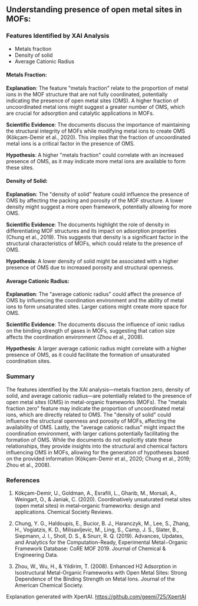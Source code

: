 ## Understanding presence of open metal sites in MOFs:
### Features Identified by XAI Analysis
- Metals fraction
- Density of solid
- Average Cationic Radius

#### Metals Fraction:
**Explanation**: The feature "metals fraction" relate to the proportion of metal ions in the MOF structure that are not fully coordinated, potentially indicating the presence of open metal sites (OMS). A higher fraction of uncoordinated metal ions might suggest a greater number of OMS, which are crucial for adsorption and catalytic applications in MOFs.

**Scientific Evidence**: The documents discuss the importance of maintaining the structural integrity of MOFs while modifying metal ions to create OMS (Kökçam-Demir et al., 2020). This implies that the fraction of uncoordinated metal ions is a critical factor in the presence of OMS.

**Hypothesis**: A higher "metals fraction" could correlate with an increased presence of OMS, as it may indicate more metal ions are available to form these sites.

#### Density of Solid:
**Explanation**: The "density of solid" feature could influence the presence of OMS by affecting the packing and porosity of the MOF structure. A lower density might suggest a more open framework, potentially allowing for more OMS.

**Scientific Evidence**: The documents highlight the role of density in differentiating MOF structures and its impact on adsorption properties (Chung et al., 2019). This suggests that density is a significant factor in the structural characteristics of MOFs, which could relate to the presence of OMS.

**Hypothesis**: A lower density of solid might be associated with a higher presence of OMS due to increased porosity and structural openness.

#### Average Cationic Radius:
**Explanation**: The "average cationic radius" could affect the presence of OMS by influencing the coordination environment and the ability of metal ions to form unsaturated sites. Larger cations might create more space for OMS.

**Scientific Evidence**: The documents discuss the influence of ionic radius on the binding strength of gases in MOFs, suggesting that cation size affects the coordination environment (Zhou et al., 2008).

**Hypothesis**: A larger average cationic radius might correlate with a higher presence of OMS, as it could facilitate the formation of unsaturated coordination sites.

### Summary
The features identified by the XAI analysis—metals fraction zero, density of solid, and average cationic radius—are potentially related to the presence of open metal sites (OMS) in metal-organic frameworks (MOFs). The "metals fraction zero" feature may indicate the proportion of uncoordinated metal ions, which are directly related to OMS. The "density of solid" could influence the structural openness and porosity of MOFs, affecting the availability of OMS. Lastly, the "average cationic radius" might impact the coordination environment, with larger cations potentially facilitating the formation of OMS. While the documents do not explicitly state these relationships, they provide insights into the structural and chemical factors influencing OMS in MOFs, allowing for the generation of hypotheses based on the provided information (Kökçam-Demir et al., 2020; Chung et al., 2019; Zhou et al., 2008).

### References
1. Kökçam-Demir, U., Goldman, A., Esrafili, L., Gharib, M., Morsali, A., Weingart, O., & Janiak, C. (2020). Coordinatively unsaturated metal sites (open metal sites) in metal–organic frameworks: design and applications. Chemical Society Reviews.

2. Chung, Y. G., Haldoupis, E., Bucior, B. J., Haranczyk, M., Lee, S., Zhang, H., Vogiatzis, K. D., Milisavljevic, M., Ling, S., Camp, J. S., Slater, B., Siepmann, J. I., Sholl, D. S., & Snurr, R. Q. (2019). Advances, Updates, and Analytics for the Computation-Ready, Experimental Metal−Organic Framework Database: CoRE MOF 2019. Journal of Chemical & Engineering Data.

3. Zhou, W., Wu, H., & Yildirim, T. (2008). Enhanced H2 Adsorption in Isostructural Metal-Organic Frameworks with Open Metal Sites: Strong Dependence of the Binding Strength on Metal Ions. Journal of the American Chemical Society.

Explanation generated with XpertAI. https://github.com/geemi725/XpertAI